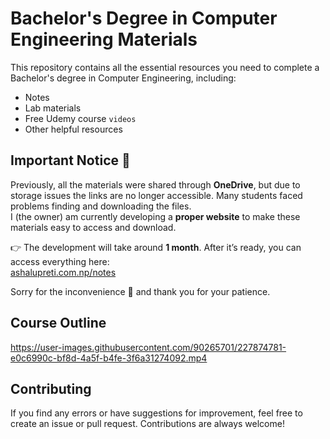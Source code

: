 # Bachelor's Degree in Computer Engineering Materials

This repository contains all the essential resources you need to complete a Bachelor's degree in Computer Engineering, including:

- Notes  
- Lab materials  
- Free Udemy course `videos`  
- Other helpful resources  

## Important Notice 🚨

Previously, all the materials were shared through **OneDrive**, but due to storage issues the links are no longer accessible. Many students faced problems finding and downloading the files.  
I (the owner) am currently developing a **proper website** to make these materials easy to access and download.

👉 The development will take around **1 month**. After it’s ready, you can access everything here:  
[ashalupreti.com.np/notes](https://www.ashalupreti.com.np/notes)

Sorry for the inconvenience 🙏 and thank you for your patience.

## Course Outline

https://user-images.githubusercontent.com/90265701/227874781-e0c6990c-bf8d-4a5f-b4fe-3f6a31274092.mp4

## Contributing

If you find any errors or have suggestions for improvement, feel free to create an issue or pull request. Contributions are always welcome!
